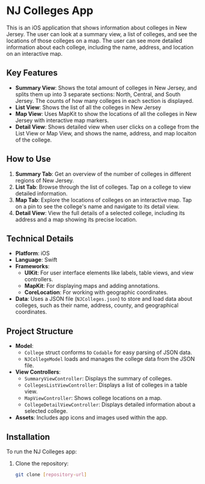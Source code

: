 # NJ Colleges App

This is an iOS application that shows information about colleges in New Jersey. The user can look at a summary view, a list of colleges, and see the locations of those colleges on a map. The user can see more detailed information about each college, including the name, address, and location on an interactive map. 

## Key Features

- **Summary View**: Shows the total amount of colleges in New Jersey, and splits them up into 3 separate sections: North, Central, and South Jersey. The counts of how many colleges in each section is displayed. 
- **List View**: Shows the list of all the colleges in New Jersey
- **Map View**: Uses MapKit to show the locations of all the colleges in New Jersey with interactive map markers. 
- **Detail View**: Shows detailed view when user clicks on a college from the List View or Map View, and shows the name, address, and map locaiton of the college. 

## How to Use

1. **Summary Tab**: Get an overview of the number of colleges in different regions of New Jersey.
2. **List Tab**: Browse through the list of colleges. Tap on a college to view detailed information.
3. **Map Tab**: Explore the locations of colleges on an interactive map. Tap on a pin to see the college's name and navigate to its detail view.
4. **Detail View**: View the full details of a selected college, including its address and a map showing its precise location.

## Technical Details

- **Platform**: iOS
- **Language**: Swift
- **Frameworks**:
  - **UIKit**: For user interface elements like labels, table views, and view controllers.
  - **MapKit**: For displaying maps and adding annotations.
  - **CoreLocation**: For working with geographic coordinates.
- **Data**: Uses a JSON file (`NJColleges.json`) to store and load data about colleges, such as their name, address, county, and geographical coordinates.

## Project Structure

- **Model**: 
  - `College` struct conforms to `Codable` for easy parsing of JSON data.
  - `NJCollegeModel` loads and manages the college data from the JSON file.
- **View Controllers**:
  - `SummaryViewController`: Displays the summary of colleges.
  - `CollegesListViewController`: Displays a list of colleges in a table view.
  - `MapViewController`: Shows college locations on a map.
  - `CollegeDetailViewController`: Displays detailed information about a selected college.
- **Assets**: Includes app icons and images used within the app.

## Installation

To run the NJ Colleges app:

1. Clone the repository:
   ```bash
   git clone [repository-url]
